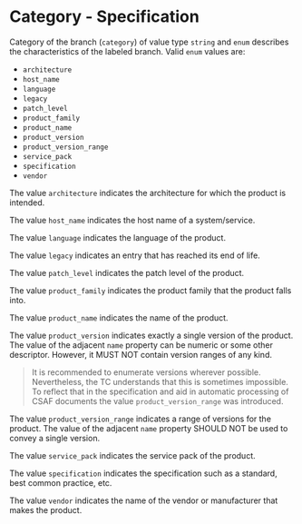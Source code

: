 # Category - Specification

Category of the branch (`category`) of value type `string` and `enum` describes the characteristics of the labeled
branch.
Valid `enum` values are:

* `architecture`
* `host_name`
* `language`
* `legacy`
* `patch_level`
* `product_family`
* `product_name`
* `product_version`
* `product_version_range`
* `service_pack`
* `specification`
* `vendor`

The value `architecture` indicates the architecture for which the product is intended.

The value `host_name` indicates the host name of a system/service.

The value `language` indicates the language of the product.

The value `legacy` indicates an entry that has reached its end of life.

The value `patch_level` indicates the patch level of the product.

The value `product_family` indicates the product family that the product falls into.

The value `product_name` indicates the name of the product.

The value `product_version` indicates exactly a single version of the product. The value of the adjacent `name` property
can be numeric or some other descriptor. However, it MUST NOT contain version ranges of any kind.

> It is recommended to enumerate versions wherever possible. Nevertheless, the TC understands that this is sometimes
> impossible. To reflect that in the specification and aid in automatic processing of CSAF documents the value
> `product_version_range` was introduced.

The value `product_version_range` indicates a range of versions for the product. The value of the adjacent `name`
property SHOULD NOT be used to convey a single version.

The value `service_pack` indicates the service pack of the product.

The value `specification` indicates the specification such as a standard, best common practice, etc.

The value `vendor` indicates the name of the vendor or manufacturer that makes the product.
